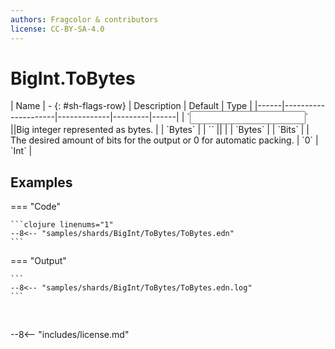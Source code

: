 ```yaml
---
authors: Fragcolor & contributors
license: CC-BY-SA-4.0
---
```



# BigInt.ToBytes

<div class="sh-parameters" markdown="1">
| Name | - {: #sh-flags-row} | Description | Default | Type |
|------|---------------------|-------------|---------|------|
| `<input>` ||Big integer represented as bytes. | | `Bytes` |
| `<output>` || | | `Bytes` |
| `Bits` |  | The desired amount of bits for the output or 0 for automatic packing. | `0` | `Int` |

</div>



## Examples

=== "Code"

    ```clojure linenums="1"
    --8<-- "samples/shards/BigInt/ToBytes/ToBytes.edn"
    ```

=== "Output"

    ```
    --8<-- "samples/shards/BigInt/ToBytes/ToBytes.edn.log"
    ```
&nbsp;

--8<-- "includes/license.md"
